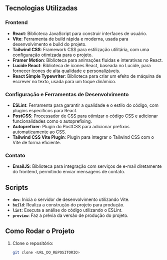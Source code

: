 ## Tecnologias Utilizadas

### Frontend
- **React**: Biblioteca JavaScript para construir interfaces de usuário.
- **Vite**: Ferramenta de build rápida e moderna, usada para desenvolvimento e build do projeto.
- **Tailwind CSS**: Framework CSS para estilização utilitária, com uma configuração otimizada para o projeto.
- **Framer Motion**: Biblioteca para animações fluidas e interativas no React.
- **Lucide React**: Biblioteca de ícones React, baseada no Lucide, para fornecer ícones de alta qualidade e personalizáveis.
- **React Simple Typewriter**: Biblioteca para criar um efeito de máquina de escrever no texto, usada para um toque dinâmico.

### Configuração e Ferramentas de Desenvolvimento
- **ESLint**: Ferramenta para garantir a qualidade e o estilo do código, com plugins específicos para React.
- **PostCSS**: Processador de CSS para otimizar o código CSS e adicionar funcionalidades como o autoprefixing.
- **Autoprefixer**: Plugin do PostCSS para adicionar prefixos automaticamente ao CSS.
- **Tailwind CSS Vite Plugin**: Plugin para integrar o Tailwind CSS com o Vite de forma eficiente.

### Contato
- **EmailJS**: Biblioteca para integração com serviços de e-mail diretamente do frontend, permitindo enviar mensagens de contato.

## Scripts

- **`dev`**: Inicia o servidor de desenvolvimento utilizando Vite.
- **`build`**: Realiza a construção do projeto para produção.
- **`lint`**: Executa a análise do código utilizando o ESLint.
- **`preview`**: Faz a prévia da versão de produção do projeto.

## Como Rodar o Projeto

1. Clone o repositório:
   ```bash
   git clone <URL_DO_REPOSITORIO>